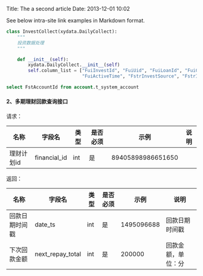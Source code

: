 Title: The a second article
Date: 2013-12-01 10:02

See below intra-site link examples in Markdown format.


```python
class InvestCollect(xydata.DailyCollect):
    """
    投资数据处理
    """

    def __init__(self):
        xydata.DailyCollect.__init__(self)
        self.column_list = ["FuiInvestId", "FuiUid", "FuiLoanId", "FuiCreateTime", "FuiInvestMoney", "FuiLoanAmount",
                            "FuiActiveTime", "FstrInvestSource", "FstrInvestPlatform", "FuiPeriodsDays"]
```

```sql
select FstAccountId from account.t_system_account 
```

#### 2、多期理财回款查询接口

请求：

| 名称 | 字段名 | 类型 | 是否必须 | 示例 | 说明 |
| --- | --- | --- | --- | --- | --- |
| 理财计划id| financial_id | int | 是 | 89405898986651650||

返回：

| 名称 | 字段名 | 类型 | 是否必须 | 示例 | 说明 |
| --- | --- | --- | --- | --- | --- |
| 回款日期时间戳 | date_ts | int | 是 | 1495096688 |回款日期时间戳|
| 下次回款金额 | next_repay_total | int | 是 | 200000 |回款金额，单位：分|
